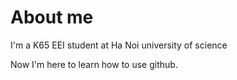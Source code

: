 # About me

I'm a K65 EEI student at Ha Noi university of science

Now I'm here to learn how to use github.

